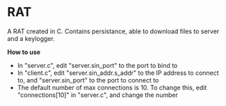 # RAT
A RAT created in C. Contains persistance, able to download files to server and a keylogger.

**How to use**
- In "server.c", edit "server.sin_port" to the port to bind to
- In "client.c", edit "server.sin_addr.s_addr" to the IP address to connect to, and "server.sin_port" to the port to connect to
- The default number of max connections is 10. To change this, edit "connections[10]" in "server.c", and change the number 

